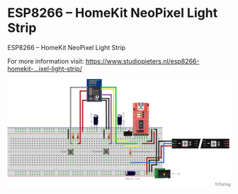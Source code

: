 # ESP8266 – HomeKit NeoPixel Light Strip
ESP8266 – HomeKit NeoPixel Light Strip

For more information visit:   https://www.studiopieters.nl/esp8266-homekit-…ixel-light-strip/ ‎


![Image of HomeKit LED Strip](https://raw.githubusercontent.com/AchimPieters/ESP8266-HomeKit-LED-Strip/master/HomeKit%20LED%20STRIP.png)
